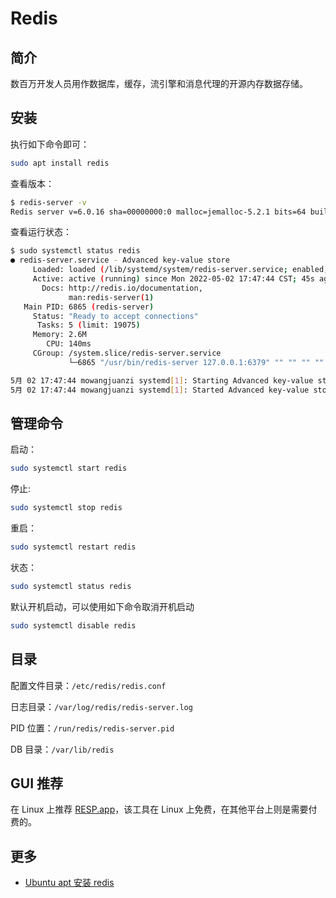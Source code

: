 # Redis

## 简介 

数百万开发人员用作数据库，缓存，流引擎和消息代理的开源内存数据存储。

## 安装

执行如下命令即可：

```bash
sudo apt install redis
```

查看版本：

```bash
$ redis-server -v
Redis server v=6.0.16 sha=00000000:0 malloc=jemalloc-5.2.1 bits=64 build=a3fdef44459b3ad6
```

查看运行状态：

```bash
$ sudo systemctl status redis
● redis-server.service - Advanced key-value store
     Loaded: loaded (/lib/systemd/system/redis-server.service; enabled; vendor preset: enabled)
     Active: active (running) since Mon 2022-05-02 17:47:44 CST; 45s ago
       Docs: http://redis.io/documentation,
             man:redis-server(1)
   Main PID: 6865 (redis-server)
     Status: "Ready to accept connections"
      Tasks: 5 (limit: 19075)
     Memory: 2.6M
        CPU: 140ms
     CGroup: /system.slice/redis-server.service
             └─6865 "/usr/bin/redis-server 127.0.0.1:6379" "" "" "" "" "" "" "" "" "" "" "" "" "" "" "" "" "" "" "" "" "" "" "" "" "" "" "" "" "" "" "" "" "" "" "" "" "" "" "" "" "" "" ""

5月 02 17:47:44 mowangjuanzi systemd[1]: Starting Advanced key-value store...
5月 02 17:47:44 mowangjuanzi systemd[1]: Started Advanced key-value store.
```

## 管理命令

启动：

```bash
sudo systemctl start redis
```

停止:

```bash
sudo systemctl stop redis
```

重启：

```bash
sudo systemctl restart redis
```

状态：

```bash
sudo systemctl status redis
```

默认开机启动，可以使用如下命令取消开机启动

```bash
sudo systemctl disable redis
```

## 目录

配置文件目录：`/etc/redis/redis.conf`

日志目录：`/var/log/redis/redis-server.log`

PID 位置：`/run/redis/redis-server.pid`

DB 目录：`/var/lib/redis`

## GUI 推荐

在 Linux 上推荐 [RESP.app](https://snapcraft.io/redis-desktop-manager)，该工具在 Linux 上免费，在其他平台上则是需要付费的。

## 更多

- [Ubuntu apt 安装 redis](https://www.baoguoxiao.com/2022/04/12/redis-start/)